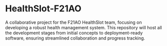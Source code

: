 # HealthSlot-F21AO
A collaborative project for the F21AO HealthSlot team, focusing on developing a robust health management system. This repository will host all the development stages from initial concepts to deployment-ready software, ensuring streamlined collaboration and progress tracking.